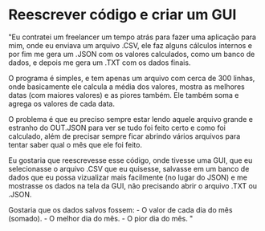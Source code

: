 # Reescrever código e criar um GUI

"Eu contratei um freelancer um tempo atrás para fazer uma aplicação para mim, onde eu enviava um arquivo .CSV, ele faz alguns cálculos internos e por fim me gera um .JSON com os valores calculados, como um banco de dados, e depois me gera um .TXT com os dados finais.

O programa é simples, e tem apenas um arquivo com cerca de 300 linhas, onde basicamente ele calcula a média dos valores, mostra as melhores datas (com maiores valores) e as piores também. Ele também soma e agrega os valores de cada data.

O problema é que eu preciso sempre estar lendo aquele arquivo grande e estranho do OUT.JSON para ver se tudo foi feito certo e como foi calculado, além de precisar sempre ficar abrindo vários arquivos para tentar saber qual o mês que ele foi feito.

Eu gostaria que reescrevesse esse código, onde tivesse uma GUI, que eu selecionasse o arquivo .CSV que eu quisesse, salvasse em um banco de dados que eu possa vizualizar mais facilmente (no lugar do JSON) e me mostrasse os dados na tela da GUI, não precisando abrir o arquivo .TXT ou .JSON.

Gostaria que os dados salvos fossem:
    - O valor de cada dia do mês (somado).
    - O melhor dia do mês.
    - O pior dia do mês. "